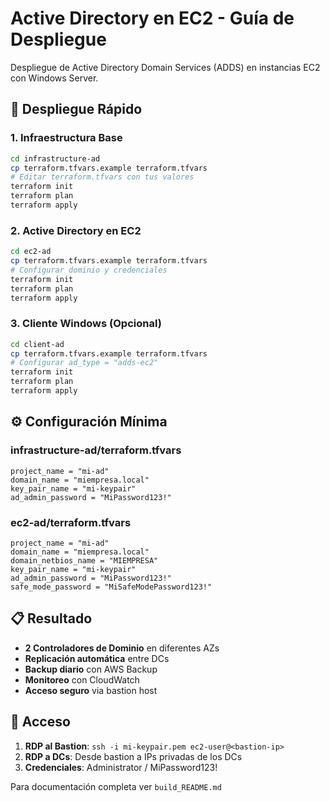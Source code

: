# Active Directory en EC2 - Guía de Despliegue

Despliegue de Active Directory Domain Services (ADDS) en instancias EC2 con Windows Server.

## 🚀 Despliegue Rápido

### 1. Infraestructura Base
```bash
cd infrastructure-ad
cp terraform.tfvars.example terraform.tfvars
# Editar terraform.tfvars con tus valores
terraform init
terraform plan
terraform apply
```

### 2. Active Directory en EC2
```bash
cd ec2-ad
cp terraform.tfvars.example terraform.tfvars
# Configurar dominio y credenciales
terraform init
terraform plan
terraform apply
```

### 3. Cliente Windows (Opcional)
```bash
cd client-ad
cp terraform.tfvars.example terraform.tfvars
# Configurar ad_type = "adds-ec2"
terraform init
terraform plan
terraform apply
```

## ⚙️ Configuración Mínima

### infrastructure-ad/terraform.tfvars
```hcl
project_name = "mi-ad"
domain_name = "miempresa.local"
key_pair_name = "mi-keypair"
ad_admin_password = "MiPassword123!"
```

### ec2-ad/terraform.tfvars
```hcl
project_name = "mi-ad"
domain_name = "miempresa.local"
domain_netbios_name = "MIEMPRESA"
key_pair_name = "mi-keypair"
ad_admin_password = "MiPassword123!"
safe_mode_password = "MiSafeModePassword123!"
```

## 📋 Resultado

- **2 Controladores de Dominio** en diferentes AZs
- **Replicación automática** entre DCs
- **Backup diario** con AWS Backup
- **Monitoreo** con CloudWatch
- **Acceso seguro** via bastion host

## 🔗 Acceso

1. **RDP al Bastion**: `ssh -i mi-keypair.pem ec2-user@<bastion-ip>`
2. **RDP a DCs**: Desde bastion a IPs privadas de los DCs
3. **Credenciales**: Administrator / MiPassword123!

Para documentación completa ver `build_README.md`
